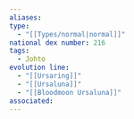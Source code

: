 ```yaml
---
aliases: 
type:
  - "[[Types/normal|normal]]"
national dex number: 216
tags:
  - Johto
evolution line:
  - "[[Ursaring]]"
  - "[[Ursaluna]]"
  - "[[Bloodmoon Ursaluna]]"
associated:
---
```

